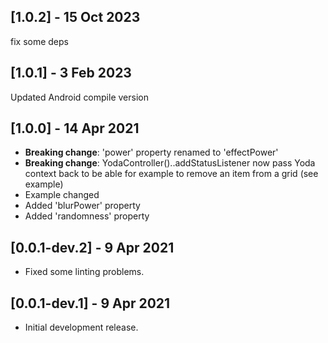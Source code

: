 ## [1.0.2] - 15 Oct 2023
fix some deps

## [1.0.1] - 3 Feb 2023
Updated Android compile version

## [1.0.0] - 14 Apr 2021
* **Breaking change**: 'power' property renamed to 'effectPower'
* **Breaking change**: YodaController()..addStatusListener now pass Yoda context back to be able for example to remove an item from a grid (see example)
* Example changed
* Added 'blurPower' property
* Added 'randomness' property

## [0.0.1-dev.2] - 9 Apr 2021

* Fixed some linting problems.

## [0.0.1-dev.1] - 9 Apr 2021

* Initial development release.
